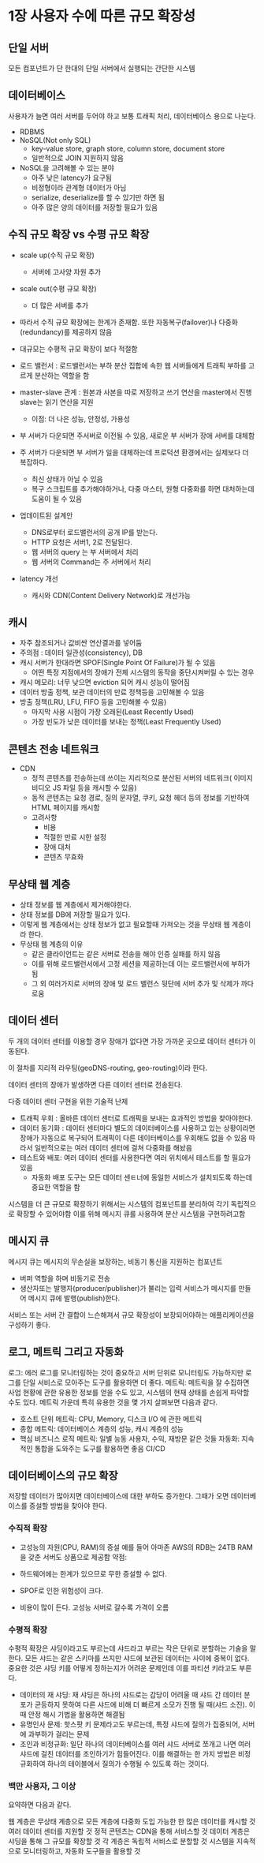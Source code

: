 # 1장 사용자 수에 따른 규모 확장성

## 단일 서버

모든 컴포넌트가 단 한대의 단일 서버에서 실행되는 간단한 시스템

## 데이터베이스

사용자가 늘면 여러 서버를 두어야 하고 보통 트래픽 처리, 데이터베이스 용으로 나눈다.

- RDBMS
- NoSQL(Not only SQL)
  - key-value store, graph store, column store, document store
  - 일반적으로 JOIN 지원하지 않음
- NoSQL을 고려해볼 수 있는 분야
  - 아주 낮은 latency가 요구됨
  - 비정형이라 관계형 데이터가 아님
  - serialize, deserialize를 할 수 있기만 하면 됨
  - 아주 많은 양의 데이터를 저장할 필요가 있음

## 수직 규모 확장 vs 수평 규모 확장

- scale up(수직 규모 확장)
  - 서버에 고사양 자원 추가
- scale out(수평 규모 확장)
  - 더 많은 서버를 추가
- 따라서 수직 규모 확장에는 한계가 존재함. 또한 자동복구(failover)나 다중화(redundancy)를 제공하지 않음
- 대규모는 수평적 규모 확장이 보다 적절함

- 로드 밸런서 : 로드밸런서는 부하 분산 집합에 속한 웹 서버들에게 트래픽 부하를 고르게 분산하는 역할을 함

- master-slave 관계 : 원본과 사본을 따로 저장하고 쓰기 연산을 master에서 진행 slave는 읽기 연산을 지원
  - 이점: 더 나은 성능, 안정성, 가용성
- 부 서버가 다운되면 주서버로 이전될 수 있음, 새로운 부 서버가 장애 서버를 대체함
- 주 서버가 다운되면 부 서버가 일을 대체하는데 프로덕션 환경에서는 실제보다 더 복잡하다.

  - 최신 상태가 아닐 수 있음
  - 복구 스크립트를 추가해야하거나, 다중 마스터, 원형 다중화를 하면 대처하는데 도움이 될 수 있음

- 업데이트된 설계안
  - DNS로부터 로드밸런서의 공개 IP를 받는다.
  - HTTP 요청은 서버1, 2로 전달된다.
  - 웹 서버의 query 는 부 서버에서 처리
  - 웹 서버의 Command는 주 서버에서 처리
- latency 개선
  - 캐시와 CDN(Content Delivery Network)로 개선가능

## 캐시

- 자주 참조되거나 값비싼 연산결과를 넣어둠
- 주의점 : 데이터 일관성(consistency), DB
- 캐시 서버가 한대라면 SPOF(Single Point Of Failure)가 될 수 있음
  - 어떤 특정 지점에서의 장애가 전체 시스템의 동작을 중단시켜버릴 수 있는 경우
- 캐시 메모리: 너무 낮으면 eviction 되어 캐시 성능이 떨어짐
- 데이터 방출 정책, 보관 데이터의 만료 정책등을 고민해볼 수 있음
- 방출 정책(LRU, LFU, FIFO 등을 고민해볼 수 있음)
  - 마지막 사용 시점이 가장 오래된(Least Recently Used)
  - 가장 빈도가 낮은 데이터를 보내는 정책(Least Frequently Used)

## 콘텐츠 전송 네트워크

- CDN
  - 정적 콘텐츠를 전송하는데 쓰이는 지리적으로 분산된 서버의 네트워크( 이미지 비디오 JS 파일 등을 캐시할 수 있음)
  - 동적 콘텐츠는 요청 경로, 질의 문자열, 쿠키, 요청 헤더 등의 정보를 기반하여 HTML 페이지를 캐시함
  - 고려사항
    - 비용
    - 적절한 만료 시한 설정
    - 장애 대처
    - 콘텐츠 무효화

## 무상태 웹 계층

- 상태 정보를 웹 계층에서 제거해야한다.
- 상태 정보를 DB에 저장할 필요가 있다.
- 이렇게 웹 계층에서는 상태 정보가 없고 필요할때 가져오는 것을 무상태 웹 계층이라 한다.
- 무상태 웹 계층의 이유
  - 같은 클라이언트는 같은 서버로 전송을 해야 인증 실패를 하지 않음
  - 이를 위해 로드밸런서에서 고정 세션을 제공하는데 이는 로드밸런서에 부하가 됨
  - 그 외 여러가지로 서버의 장애 및 로드 밸런스 뒷단에 서버 추가 및 삭제가 까다로움

## 데이터 센터

두 개의 데이터 센터를 이용할 경우 장애가 없다면 가장 가까운 곳으로 데이터 센터가 이동된다.

이 절차를 지리적 라우팅(geoDNS-routing, geo-routing)이라 한다.

데이터 센터의 장애가 발생하면 다른 데이터 센터로 전송된다.

다중 데이터 센터 구현을 위한 기술적 난제

- 트래픽 우회 : 올바른 데이터 센터로 트래픽을 보내는 효과적인 방법을 찾아야한다.
- 데이터 동기화 : 데이터 센터마다 별도의 데이터베이스를 사용하고 있는 상황이라면 장애가 자동으로 복구되어 트래픽이 다른 데이터베이스를 우회해도 없을 수 있음 따라서 일반적으로는 여러 데이터 센터에 걸쳐 다중화를 해놨음
- 테스트와 배포: 여러 데이터 센터를 사용한다면 여러 위치에서 테스트를 할 필요가 있음
  - 자동화 배포 도구는 모든 데이터 센ㅌ너에 동일한 서비스가 설치되도록 하는데 중요한 역할을 함

시스템을 더 큰 규모로 확장하기 위해서는 시스템의 컴포넌트를 분리하여 각기 독립적으로 확장할 수 있어야함 이를 위해 메시지 큐를 사용하여 분산 시스템을 구현하려고함

## 메시지 큐

메시지 큐는 메시지의 무손실을 보장하는, 비동기 통신을 지원하는 컴포넌트

- 버퍼 역할을 하며 비동기로 전송
- 생산자또는 발행자(producer/publisher)가 불리는 입력 서비스가 메시지를 만들어 메시지 큐에 발행(publish)한다.

서비스 또는 서버 간 결합이 느슨해져서 규모 확장성이 보장되어야하는 애플리케이션을 구성하기 좋다.

## 로그, 메트릭 그리고 자동화

로그: 에러 로그를 모니터링하는 것이 중요하고 서버 단위로 모니터링도 가능하지만 로그를 단일 서비스로 모아주는 도구를 활용하면 더 좋다.
메트릭: 메트릭을 잘 수집하면 사업 현황에 관한 유용한 정보를 얻을 수도 있고, 시스템의 현재 상태를 손쉽게 파악할 수도 있다. 메트릭 가운데 특히 유용한 것을 몇 가지 살펴보면 다음과 같다.

- 호스트 단위 메트릭: CPU, Memory, 디스크 I/O 에 관한 메트릭
- 종합 메트릭: 데이터베이스 계층의 성능, 캐시 계층의 성능
- 핵심 비즈니스 로직 메트릭: 일별 능동 사용자, 수익, 재방문 같은 것들
  자동화: 지속적인 통합을 도와주는 도구를 활용하면 좋음 CI/CD

## 데이터베이스의 규모 확장

저장할 데이터가 많아지면 데이터베이스에 대한 부하도 증가한다.
그때가 오면 데이터베이스를 증설할 방법을 찾아야 한다.

### 수직적 확장

- 고성능의 자원(CPU, RAM)의 증설 예를 들어 아마존 AWS의 RDB는 24TB RAM을 갖춘 서버도 상품으로 제공함
  약점:

- 하드웨어에는 한계가 있으므로 무한 증설할 수 없다.
- SPOF로 인한 위험성이 크다.
- 비용이 많이 든다. 고성능 서버로 갈수록 가격이 오름

### 수평적 확장

수평적 확장은 샤딩이라고도 부르는데 샤드라고 부르는 작은 단위로 분할하는 기술을 말한다.
모든 샤드는 같은 스키마를 쓰지만 샤드에 보관된 데이터는 사이에 중복이 없다.
중요한 것은 샤딩 키를 어떻게 정하는지가 어려운 문제인데 이를 파티션 키라고도 부른다.

- 데이터의 재 샤딩: 재 샤딩은 하나의 샤드로는 감당이 어려울 때 샤드 간 데이터 분포가 균등하지 못하여 다른 샤드에 비해 더 빠르게 소모가 진행 될 때(샤드 소진). 이때 안정 해시 기법을 활용하면 해결됨
- 유명인사 문제: 핫스팟 키 문제라고도 부르는데, 특정 샤드에 질의가 집중되어, 서버에 과부하가 걸리는 문제
- 조인과 비정규화: 일단 하나의 데이터베이스를 여러 샤드 서버로 쪼개고 나면 여러 샤드에 걸친 데이터를 조인하기가 힘들어진다. 이를 해결하는 한 가지 방법은 비정규화하여 하나의 테이블에서 질의가 수행될 수 있도록 하는 것이다.

### 백만 사용자, 그 이상

요약하면 다음과 같다.

웹 계층은 무상태 계층으로
모든 계층에 다중화 도입
가능한 한 많은 데이터를 캐시할 것
여러 데이터 센터를 지원할 것
정적 콘텐츠는 CDN을 통해 서비스할 것
데이터 계층은 샤딩을 통해 그 규모를 확장할 것
각 계층은 독립적 서비스로 분할할 것
시스템을 지속적으로 모니터링하고, 자동화 도구들을 활용할 것
